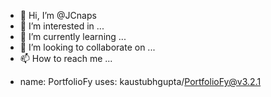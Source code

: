 - 👋 Hi, I’m @JCnaps
- 👀 I’m interested in ...
- 🌱 I’m currently learning ...
- 💞️ I’m looking to collaborate on ...
- 📫 How to reach me ...

<!---
JCnaps/JCnaps is a ✨ special ✨ repository because its `README.md` (this file) appears on your GitHub profile.
You can click the Preview link to take a look at your changes.
--->
- name: PortfolioFy
  uses: kaustubhgupta/PortfolioFy@v3.2.1

